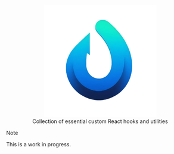 <p align="center">
  <img src="https://github.com/changeelog/static/blob/main/reactuse-logo.png?raw=true" alt="banner" width="60%">
<br>
Collection of essential custom React hooks and utilities
</p>
</p>

> [!NOTE]
> This is a work in progress.